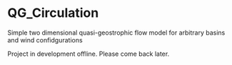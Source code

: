 # QG_Circulation
Simple two dimensional quasi-geostrophic flow model for arbitrary basins and wind confidgurations

Project in development offline. Please come back later.
